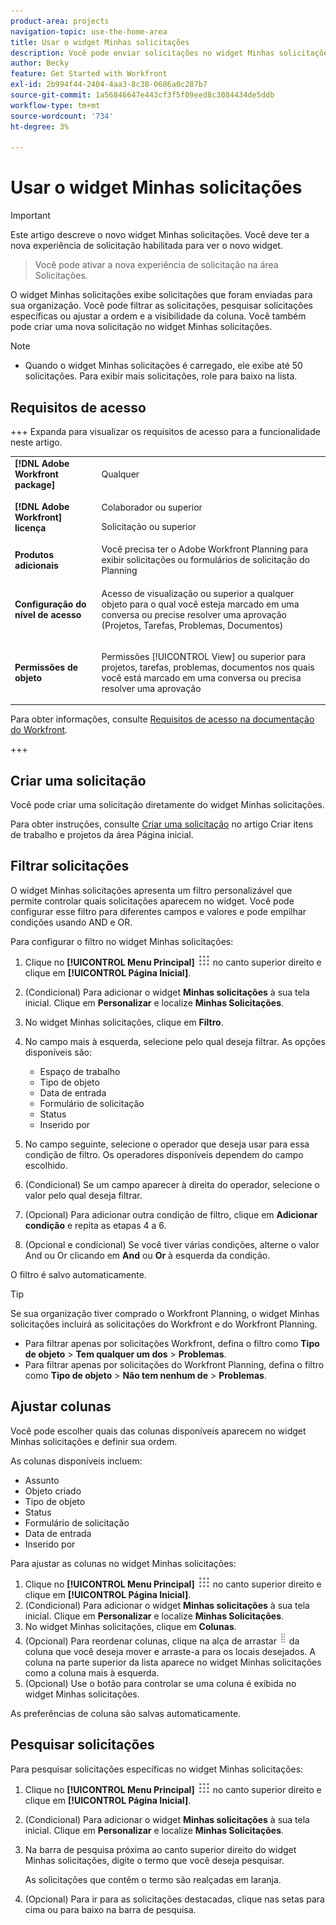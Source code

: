 ```yaml
---
product-area: projects
navigation-topic: use-the-home-area
title: Usar o widget Minhas solicitações
description: Você pode enviar solicitações no widget Minhas solicitações. Você também pode personalizar o widget com filtros e colunas.
author: Becky
feature: Get Started with Workfront
exl-id: 2b994f44-2404-4aa3-8c38-0686a0c287b7
source-git-commit: 1a56846647e443cf3f5f09eed8c3084434de5ddb
workflow-type: tm+mt
source-wordcount: '734'
ht-degree: 3%

---
```


# Usar o widget Minhas solicitações


>[!IMPORTANT]
>
>Este artigo descreve o novo widget Minhas solicitações. Você deve ter a nova experiência de solicitação habilitada para ver o novo widget.
>>Você pode ativar a nova experiência de solicitação na área Solicitações.

O widget Minhas solicitações exibe solicitações que foram enviadas para sua organização. Você pode filtrar as solicitações, pesquisar solicitações específicas ou ajustar a ordem e a visibilidade da coluna. Você também pode criar uma nova solicitação no widget Minhas solicitações.

>[!NOTE]
>
>* Quando o widget Minhas solicitações é carregado, ele exibe até 50 solicitações. Para exibir mais solicitações, role para baixo na lista.

## Requisitos de acesso

+++ Expanda para visualizar os requisitos de acesso para a funcionalidade neste artigo.

<table style="table-layout:auto"> 
 <col> 
 <col> 
 <tbody> 
  <tr> 
   <td role="rowheader"><strong>[!DNL Adobe Workfront package]</strong></td> 
   <td> <p>Qualquer</p> </td> 
  </tr> 
  <tr> 
   <td role="rowheader"><strong>[!DNL Adobe Workfront] licença</strong></td> 
   <td> <p>Colaborador ou superior</p>
   <p>Solicitação ou superior</p> </td> 
  </tr> 
  <tr> 
    <tr> 
   <td role="rowheader"><strong>Produtos adicionais</strong></td> 
   <td> Você precisa ter o Adobe Workfront Planning para exibir solicitações ou formulários de solicitação do Planning</td> 
  </tr> 
   <td role="rowheader"><strong>Configuração do nível de acesso</strong></td> 
   <td> <p>Acesso de visualização ou superior a qualquer objeto para o qual você esteja marcado em uma conversa ou precise resolver uma aprovação (Projetos, Tarefas, Problemas, Documentos)</p> </td> 
  </tr> 
  <tr> 
   <td role="rowheader"><strong>Permissões de objeto</strong></td> 
   <td> <p>Permissões [!UICONTROL View] ou superior para projetos, tarefas, problemas, documentos nos quais você está marcado em uma conversa ou precisa resolver uma aprovação</p> </td> 
  </tr> 
 </tbody> 
</table>

Para obter informações, consulte [Requisitos de acesso na documentação do Workfront](/help/quicksilver/administration-and-setup/add-users/access-levels-and-object-permissions/access-level-requirements-in-documentation.md).

+++

## Criar uma solicitação

Você pode criar uma solicitação diretamente do widget Minhas solicitações.

Para obter instruções, consulte [Criar uma solicitação](/help/quicksilver/workfront-basics/using-home/using-the-home-area/create-work-items-in-home.md#create-a-request) no artigo Criar itens de trabalho e projetos da área Página inicial.

## Filtrar solicitações

O widget Minhas solicitações apresenta um filtro personalizável que permite controlar quais solicitações aparecem no widget. Você pode configurar esse filtro para diferentes campos e valores e pode empilhar condições usando AND e OR.

Para configurar o filtro no widget Minhas solicitações:

1. Clique no **[!UICONTROL Menu Principal]** ![Ícone do Menu Principal](assets/main-menu-icon.png) no canto superior direito e clique em **[!UICONTROL Página Inicial]**.
1. (Condicional) Para adicionar o widget **Minhas solicitações** à sua tela inicial. Clique em **Personalizar** e localize **Minhas Solicitações**.
1. No widget Minhas solicitações, clique em **Filtro**.
1. No campo mais à esquerda, selecione pelo qual deseja filtrar. As opções disponíveis são:

   * Espaço de trabalho
   * Tipo de objeto
   * Data de entrada
   * Formulário de solicitação
   * Status
   * Inserido por

1. No campo seguinte, selecione o operador que deseja usar para essa condição de filtro. Os operadores disponíveis dependem do campo escolhido.
1. (Condicional) Se um campo aparecer à direita do operador, selecione o valor pelo qual deseja filtrar.
1. (Opcional) Para adicionar outra condição de filtro, clique em **Adicionar condição** e repita as etapas 4 a 6.
1. (Opcional e condicional) Se você tiver várias condições, alterne o valor And ou Or clicando em **And** ou **Or** à esquerda da condição.

O filtro é salvo automaticamente.

>[!TIP]
>
>Se sua organização tiver comprado o Workfront Planning, o widget Minhas solicitações incluirá as solicitações do Workfront e do Workfront Planning.
> 
>* Para filtrar apenas por solicitações Workfront, defina o filtro como **Tipo de objeto** > **Tem qualquer um dos** > **Problemas**.
>* Para filtrar apenas por solicitações do Workfront Planning, defina o filtro como **Tipo de objeto** > **Não tem nenhum de** > **Problemas**.

## Ajustar colunas

Você pode escolher quais das colunas disponíveis aparecem no widget Minhas solicitações e definir sua ordem.

As colunas disponíveis incluem:

* Assunto
* Objeto criado
* Tipo de objeto
* Status
* Formulário de solicitação
* Data de entrada
* Inserido por

Para ajustar as colunas no widget Minhas solicitações:

1. Clique no **[!UICONTROL Menu Principal]** ![Ícone do Menu Principal](assets/main-menu-icon.png) no canto superior direito e clique em **[!UICONTROL Página Inicial]**.
1. (Condicional) Para adicionar o widget **Minhas solicitações** à sua tela inicial. Clique em **Personalizar** e localize **Minhas Solicitações**.
1. No widget Minhas solicitações, clique em **Colunas**.
1. (Opcional) Para reordenar colunas, clique na alça de arrastar ![alça de arrastar](assets/drag-handle.png) da coluna que você deseja mover e arraste-a para os locais desejados. A coluna na parte superior da lista aparece no widget Minhas solicitações como a coluna mais à esquerda.
1. (Opcional) Use o botão para controlar se uma coluna é exibida no widget Minhas solicitações.

As preferências de coluna são salvas automaticamente.

## Pesquisar solicitações

Para pesquisar solicitações específicas no widget Minhas solicitações:

1. Clique no **[!UICONTROL Menu Principal]** ![Ícone do Menu Principal](assets/main-menu-icon.png) no canto superior direito e clique em **[!UICONTROL Página Inicial]**.
1. (Condicional) Para adicionar o widget **Minhas solicitações** à sua tela inicial. Clique em **Personalizar** e localize **Minhas Solicitações**.
1. Na barra de pesquisa próxima ao canto superior direito do widget Minhas solicitações, digite o termo que você deseja pesquisar.

   As solicitações que contêm o termo são realçadas em laranja.

1. (Opcional) Para ir para as solicitações destacadas, clique nas setas para cima ou para baixo na barra de pesquisa.
